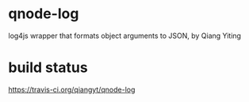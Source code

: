 # qnode-log
log4js wrapper that formats object arguments to JSON, by Qiang Yiting

# build status
https://travis-ci.org/qiangyt/qnode-log

